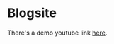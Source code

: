 # Blogsite
There's a demo youtube link <a href="https://www.youtube.com/watch?v=Mv7iC2ppCnU">here</a>. 
